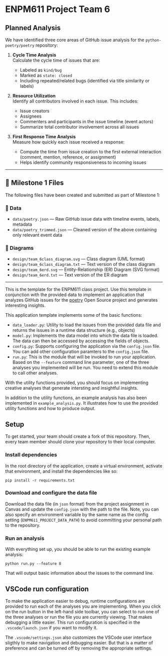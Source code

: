 # ENPM611 Project Team 6

## Planned Analysis
We have identified three core areas of GitHub issue analysis for the `python-poetry/poetry` repository:

1. **Cycle Time Analysis**  
   Calculate the cycle time of issues that are:
   - Labeled as `kind/bug`
   - Marked as `state: closed`
   - Including repeated/related bugs (identified via title similarity or labels)
   
2. **Resource Utilization**  
   Identify all contributors involved in each issue. This includes:
   - Issue creators
   - Assignees
   - Commenters and participants in the issue timeline (event actors)
   - Summarize total contributor involvement across all issues

3. **First Response Time Analysis**  
   Measure how quickly each issue received a response:
   - Compute the time from issue creation to the first external interaction (comment, mention, reference, or assignment)
   - Helps identify community responsiveness to incoming issues

---

## 📁 Milestone 1 Files

The following files have been created and submitted as part of Milestone 1:

### 🔢 Data
- `data/poetry.json` — Raw GitHub issue data with timeline events, labels, metadata
- `data/poetry_trimmed.json` — Cleaned version of the above containing only relevant event data

### 🧱 Diagrams
- `design/team_6class_diagram.svg` — Class diagram (UML format)
- `design/team_6class_diagram.txt` — Text version of the class diagram
- `design/team_6erd.svg` — Entity-Relationship (ER) Diagram (SVG format)
- `design/team_6erd.txt` — Text version of the ER diagram

---
This is the template for the ENPM611 class project. Use this template in conjunction with the provided data to implement an application that analyzes GitHub issues for the [poetry](https://github.com/python-poetry/poetry/issues) Open Source project and generates interesting insights.

This application template implements some of the basic functions:

- `data_loader.py`: Utility to load the issues from the provided data file and returns the issues in a runtime data structure (e.g., objects)
- `model.py`: Implements the data model into which the data file is loaded. The data can then be accessed by accessing the fields of objects.
- `config.py`: Supports configuring the application via the `config.json` file. You can add other configuration paramters to the `config.json` file.
- `run.py`: This is the module that will be invoked to run your application. Based on the `--feature` command line parameter, one of the three analyses you implemented will be run. You need to extend this module to call other analyses.

With the utility functions provided, you should focus on implementing creative analyses that generate intersting and insightful insights.

In addition to the utility functions, an example analysis has also been implemented in `example_analysis.py`. It illustrates how to use the provided utility functions and how to produce output.

## Setup

To get started, your team should create a fork of this repository. Then, every team member should clone your repository to their local computer. 


### Install dependencies

In the root directory of the application, create a virtual environment, activate that environment, and install the dependencies like so:

```
pip install -r requirements.txt
```

### Download and configure the data file

Download the data file (in `json` format) from the project assignment in Canvas and update the `config.json` with the path to the file. Note, you can also specify an environment variable by the same name as the config setting (`ENPM611_PROJECT_DATA_PATH`) to avoid committing your personal path to the repository.


### Run an analysis

With everything set up, you should be able to run the existing example analysis:

```
python run.py --feature 0
```

That will output basic information about the issues to the command line.


## VSCode run configuration

To make the application easier to debug, runtime configurations are provided to run each of the analyses you are implementing. When you click on the run button in the left-hand side toolbar, you can select to run one of the three analyses or run the file you are currently viewing. That makes debugging a little easier. This run configuration is specified in the `.vscode/launch.json` if you want to modify it.

The `.vscode/settings.json` also customizes the VSCode user interface sligthly to make navigation and debugging easier. But that is a matter of preference and can be turned off by removing the appropriate settings.
